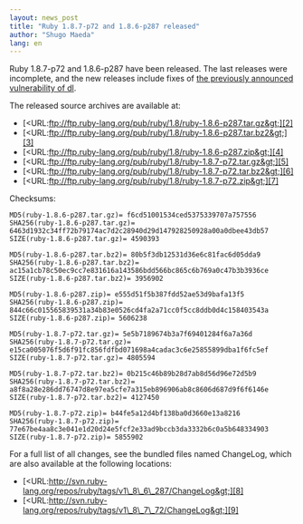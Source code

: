 ```yaml
---
layout: news_post
title: "Ruby 1.8.7-p72 and 1.8.6-p287 released"
author: "Shugo Maeda"
lang: en
---
```


Ruby 1.8.7-p72 and 1.8.6-p287 have been released. The last releases were
incomplete, and the new releases include fixes of [the previously
announced vulnerability of dl][1].

The released source archives are available at:

* [&lt;URL:ftp://ftp.ruby-lang.org/pub/ruby/1.8/ruby-1.8.6-p287.tar.gz&gt;][2]
* [&lt;URL:ftp://ftp.ruby-lang.org/pub/ruby/1.8/ruby-1.8.6-p287.tar.bz2&gt;][3]
* [&lt;URL:ftp://ftp.ruby-lang.org/pub/ruby/1.8/ruby-1.8.6-p287.zip&gt;][4]
* [&lt;URL:ftp://ftp.ruby-lang.org/pub/ruby/1.8/ruby-1.8.7-p72.tar.gz&gt;][5]
* [&lt;URL:ftp://ftp.ruby-lang.org/pub/ruby/1.8/ruby-1.8.7-p72.tar.bz2&gt;][6]
* [&lt;URL:ftp://ftp.ruby-lang.org/pub/ruby/1.8/ruby-1.8.7-p72.zip&gt;][7]

Checksums:

    MD5(ruby-1.8.6-p287.tar.gz)= f6cd51001534ced5375339707a757556
    SHA256(ruby-1.8.6-p287.tar.gz)= 6463d1932c34ff72b79174ac7d2c28940d29d147928250928a00a0dbee43db57
    SIZE(ruby-1.8.6-p287.tar.gz)= 4590393
    
    MD5(ruby-1.8.6-p287.tar.bz2)= 80b5f3db12531d36e6c81fac6d05dda9
    SHA256(ruby-1.8.6-p287.tar.bz2)= ac15a1cb78c50ec9cc7e831616a143586bdd566bc865c6b769a0c47b3b3936ce
    SIZE(ruby-1.8.6-p287.tar.bz2)= 3956902
    
    MD5(ruby-1.8.6-p287.zip)= e555d51f5b387fdd52ae53d9bafa13f5
    SHA256(ruby-1.8.6-p287.zip)= 844c66c015565839531a34b83e0526cd4fa2a71cc0f5cc8ddb0d4c158403543a
    SIZE(ruby-1.8.6-p287.zip)= 5606238
    
    MD5(ruby-1.8.7-p72.tar.gz)= 5e5b7189674b3a7f69401284f6a7a36d
    SHA256(ruby-1.8.7-p72.tar.gz)= e15ca005076f5d6f91fc856fdfbd071698a4cadac3c6e25855899dba1f6fc5ef
    SIZE(ruby-1.8.7-p72.tar.gz)= 4805594
    
    MD5(ruby-1.8.7-p72.tar.bz2)= 0b215c46b89b28d7ab8d56d96e72d5b9
    SHA256(ruby-1.8.7-p72.tar.bz2)= a8f8a28e286dd76747d8e97ea5cfe7a315eb896906ab8c8606d687d9f6f6146e
    SIZE(ruby-1.8.7-p72.tar.bz2)= 4127450
    
    MD5(ruby-1.8.7-p72.zip)= b44fe5a12d4bf138ba0d3660e13a8216
    SHA256(ruby-1.8.7-p72.zip)= 77e67be4aa8c3e041e1d20d24e5fcf2e33ad9bccb3da3332b6c0a5b648334903
    SIZE(ruby-1.8.7-p72.zip)= 5855902

For a full list of all changes, see the bundled files named ChangeLog,
which are also available at the following locations:

* [&lt;URL:http://svn.ruby-lang.org/repos/ruby/tags/v1\_8\_6\_287/ChangeLog&gt;][8]
* [&lt;URL:http://svn.ruby-lang.org/repos/ruby/tags/v1\_8\_7\_72/ChangeLog&gt;][9]



[1]: http://www.ruby-lang.org/en/news/2008/08/08/multiple-vulnerabilities-in-ruby/#label-3 
[2]: ftp://ftp.ruby-lang.org/pub/ruby/1.8/ruby-1.8.6-p287.tar.gz 
[3]: ftp://ftp.ruby-lang.org/pub/ruby/1.8/ruby-1.8.6-p287.tar.bz2 
[4]: ftp://ftp.ruby-lang.org/pub/ruby/1.8/ruby-1.8.6-p287.zip 
[5]: ftp://ftp.ruby-lang.org/pub/ruby/1.8/ruby-1.8.7-p72.tar.gz 
[6]: ftp://ftp.ruby-lang.org/pub/ruby/1.8/ruby-1.8.7-p72.tar.bz2 
[7]: ftp://ftp.ruby-lang.org/pub/ruby/1.8/ruby-1.8.7-p72.zip 
[8]: http://svn.ruby-lang.org/repos/ruby/tags/v1_8_6_287/ChangeLog 
[9]: http://svn.ruby-lang.org/repos/ruby/tags/v1_8_7_72/ChangeLog 
